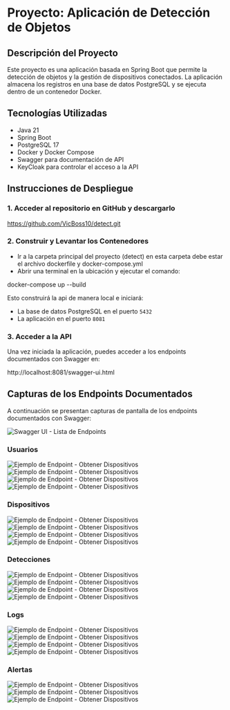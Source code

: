 # Proyecto: Aplicación de Detección de Objetos

## Descripción del Proyecto
Este proyecto es una aplicación basada en Spring Boot que permite la detección de objetos y la gestión de dispositivos conectados. La aplicación almacena los registros en una base de datos PostgreSQL y se ejecuta dentro de un contenedor Docker.

## Tecnologías Utilizadas
- Java 21
- Spring Boot
- PostgreSQL 17
- Docker y Docker Compose
- Swagger para documentación de API
- KeyCloak para controlar el acceso a la API

## Instrucciones de Despliegue
### 1. Acceder al repositorio en GitHub y descargarlo

https://github.com/VicBoss10/detect.git
 

### 2. Construir y Levantar los Contenedores

- Ir a la carpeta principal del proyecto (detect) en esta carpeta debe estar el archivo dockerfile y docker-compose.yml
- Abrir una terminal en la ubicación y ejecutar el comando:

docker-compose up --build


Esto construirá la api de manera local e iniciará:
- La base de datos PostgreSQL en el puerto `5432`
- La aplicación en el puerto `8081`


### 3. Acceder a la API
Una vez iniciada la aplicación, puedes acceder a los endpoints documentados con Swagger en:

http://localhost:8081/swagger-ui.html






## Capturas de los Endpoints Documentados
A continuación se presentan capturas de pantalla de los endpoints documentados con Swagger:

![Swagger UI - Lista de Endpoints](Capturas/LISTA_EDNPOINTS.png)

### Usuarios
![Ejemplo de Endpoint - Obtener Dispositivos](Capturas/Usuarios/GET.png)
![Ejemplo de Endpoint - Obtener Dispositivos](Capturas/Usuarios/POST.png)
![Ejemplo de Endpoint - Obtener Dispositivos](Capturas/Usuarios/GET_ID.png)
![Ejemplo de Endpoint - Obtener Dispositivos](Capturas/Usuarios/DELETE.png)

### Dispositivos
![Ejemplo de Endpoint - Obtener Dispositivos](Capturas/Dispositivos/GET.png)
![Ejemplo de Endpoint - Obtener Dispositivos](Capturas/Dispositivos/POST.png)
![Ejemplo de Endpoint - Obtener Dispositivos](Capturas/Dispositivos/GET_ID.png)
![Ejemplo de Endpoint - Obtener Dispositivos](Capturas/Dispositivos/DELETE.png)

### Detecciones
![Ejemplo de Endpoint - Obtener Dispositivos](Capturas/Detecciones/GET.png)
![Ejemplo de Endpoint - Obtener Dispositivos](Capturas/Detecciones/POST.png)
![Ejemplo de Endpoint - Obtener Dispositivos](Capturas/Detecciones/GET_ID.png)
![Ejemplo de Endpoint - Obtener Dispositivos](Capturas/Detecciones/DELETE.png)

### Logs
![Ejemplo de Endpoint - Obtener Dispositivos](Capturas/Logs/GET.png)
![Ejemplo de Endpoint - Obtener Dispositivos](Capturas/Logs/POST.png)
![Ejemplo de Endpoint - Obtener Dispositivos](Capturas/Logs/GET_ID.png)
![Ejemplo de Endpoint - Obtener Dispositivos](Capturas/Logs/DELETE.png)

### Alertas
![Ejemplo de Endpoint - Obtener Dispositivos](Capturas/Alerta/GET.png)
![Ejemplo de Endpoint - Obtener Dispositivos](Capturas/Alerta/POST.png)
![Ejemplo de Endpoint - Obtener Dispositivos](Capturas/Alerta/PUT.png)




